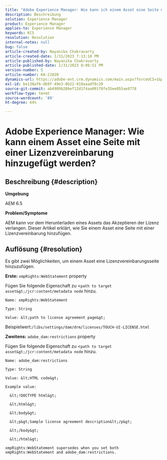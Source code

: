 ```yaml
---
title: "Adobe Experience Manager: Wie kann ich einem Asset eine Seite mit einer Lizenzvereinbarung hinzufügen?"
description: Beschreibung
solution: Experience Manager
product: Experience Manager
applies-to: Experience Manager
keywords: KCS
resolution: Resolution
internal-notes: null
bug: false
article-created-by: Nayanika Chakravarty
article-created-date: 1/31/2023 7:13:10 PM
article-published-by: Nayanika Chakravarty
article-published-date: 1/31/2023 8:06:51 PM
version-number: 5
article-number: KA-21020
dynamics-url: https://adobe-ent.crm.dynamics.com/main.aspx?forceUCI=1&pagetype=entityrecord&etn=knowledgearticle&id=dc6fd048-9ba1-ed11-aad1-6045bd0063aa
exl-id: be138af6-db9f-49e3-8b22-910aaadf8c20
source-git-commit: ab4989b286ef12d1f4aa091f8fe35ee055ae8778
workflow-type: tm+mt
source-wordcount: '89'
ht-degree: 64%

---
```


# Adobe Experience Manager: Wie kann einem Asset eine Seite mit einer Lizenzvereinbarung hinzugefügt werden?

## Beschreibung {#description}


<b>Umgebung</b>

AEM 6.5

<b>Problem/Symptome</b>

AEM kann vor dem Herunterladen eines Assets das Akzeptieren der Lizenz verlangen. Dieser Artikel erklärt, wie Sie einem Asset eine Seite mit einer Lizenzvereinbarung hinzufügen.


## Auflösung {#resolution}


Es gibt zwei Möglichkeiten, um einem Asset eine Lizenzvereinbarungsseite hinzuzufügen.

<b>Erste:</b> `xmpRights:WebStatement` property

Fügen Sie folgende Eigenschaft zu &lt;`path to target asset&gt;/jcr:content/metadata node` hinzu.


```
Name: xmpRights:WebStatement

Type: String

Value: &lt;path to license agreement page&gt;
```


Beispielwert:`/libs/settings/dam/drm/licenses/TOUCH-UI-LICENSE.html`

<b>Zweitens:</b> `adobe_dam:restrictions` property

Fügen Sie folgende Eigenschaft zu &lt;`path to target asset&gt;/jcr:content/metadata node` hinzu.


```
Name: adobe_dam:restrictions

Type: String

Value: &lt;HTML code&gt;
```



```
Example value:

  &lt;!DOCTYPE html&gt;

  &lt;html&gt;

  &lt;body&gt;

  &lt;p&gt;Sample license agreement description&lt;/p&gt;

  &lt;/body&gt;

  &lt;/html&gt; 

xmpRights:WebStatement supersedes when you set both xmpRights:WebStatement and adobe_dam:restrictions.
```
